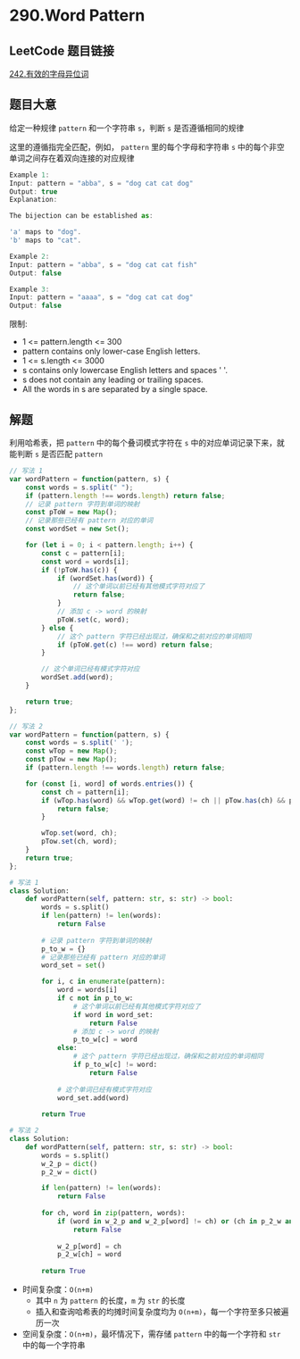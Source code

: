 # 290.Word Pattern

## LeetCode 题目链接

[242.有效的字母异位词](https://leetcode.cn/problems/valid-anagram/)

## 题目大意

给定一种规律 `pattern` 和一个字符串 `s`，判断 `s` 是否遵循相同的规律

这里的遵循指完全匹配，例如， `pattern` 里的每个字母和字符串 `s` 中的每个非空单词之间存在着双向连接的对应规律

```js
Example 1:
Input: pattern = "abba", s = "dog cat cat dog"
Output: true
Explanation:

The bijection can be established as:

'a' maps to "dog".
'b' maps to "cat".

Example 2:
Input: pattern = "abba", s = "dog cat cat fish"
Output: false

Example 3:
Input: pattern = "aaaa", s = "dog cat cat dog"
Output: false
```

限制:
- 1 <= pattern.length <= 300
- pattern contains only lower-case English letters.
- 1 <= s.length <= 3000
- s contains only lowercase English letters and spaces ' '.
- s does not contain any leading or trailing spaces.
- All the words in s are separated by a single space.

## 解题

利用哈希表，把 `pattern` 中的每个叠词模式字符在 `s` 中的对应单词记录下来，就能判断 `s` 是否匹配 `pattern`

```js
// 写法 1
var wordPattern = function(pattern, s) {
    const words = s.split(" ");
    if (pattern.length !== words.length) return false;
    // 记录 pattern 字符到单词的映射
    const pToW = new Map();
    // 记录那些已经有 pattern 对应的单词
    const wordSet = new Set();

    for (let i = 0; i < pattern.length; i++) {
        const c = pattern[i];
        const word = words[i];
        if (!pToW.has(c)) {
            if (wordSet.has(word)) {
                // 这个单词以前已经有其他模式字符对应了
                return false;
            }
            // 添加 c -> word 的映射
            pToW.set(c, word);
        } else {
            // 这个 pattern 字符已经出现过，确保和之前对应的单词相同
            if (pToW.get(c) !== word) return false;
        }

        // 这个单词已经有模式字符对应
        wordSet.add(word);
    }

    return true;
};

// 写法 2
var wordPattern = function(pattern, s) {
    const words = s.split(' ');
    const wTop = new Map();
    const pTow = new Map();
    if (pattern.length !== words.length) return false;

    for (const [i, word] of words.entries()) {
        const ch = pattern[i];
        if (wTop.has(word) && wTop.get(word) != ch || pTow.has(ch) && pTow.get(ch) !== word) {
            return false;
        }

        wTop.set(word, ch);
        pTow.set(ch, word);
    }
    return true;
};
```
```python
# 写法 1
class Solution:
    def wordPattern(self, pattern: str, s: str) -> bool:
        words = s.split()
        if len(pattern) != len(words):
            return False
        
        # 记录 pattern 字符到单词的映射
        p_to_w = {}
        # 记录那些已经有 pattern 对应的单词
        word_set = set()

        for i, c in enumerate(pattern):
            word = words[i]
            if c not in p_to_w:
                # 这个单词以前已经有其他模式字符对应了
                if word in word_set:
                    return False
                # 添加 c -> word 的映射
                p_to_w[c] = word
            else:
                # 这个 pattern 字符已经出现过，确保和之前对应的单词相同
                if p_to_w[c] != word:
                    return False
            
            # 这个单词已经有模式字符对应
            word_set.add(word)
        
        return True

# 写法 2
class Solution:
    def wordPattern(self, pattern: str, s: str) -> bool:
        words = s.split()
        w_2_p = dict()
        p_2_w = dict()

        if len(pattern) != len(words):
            return False
        
        for ch, word in zip(pattern, words):
            if (word in w_2_p and w_2_p[word] != ch) or (ch in p_2_w and p_2_w[ch] != word):
                return False
            
            w_2_p[word] = ch
            p_2_w[ch] = word
        
        return True
```

- 时间复杂度：`O(n+m)`
  - 其中 `n` 为 `pattern` 的长度，`m` 为 `str` 的长度
  - 插入和查询哈希表的均摊时间复杂度均为 `O(n+m)`，每一个字符至多只被遍历一次
- 空间复杂度：`O(n+m)`，最坏情况下，需存储 `pattern` 中的每一个字符和 `str` 中的每一个字符串